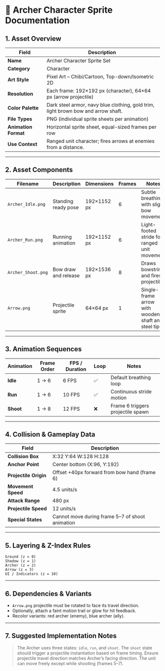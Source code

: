 # 🏹 Archer Character Sprite Documentation

## 1. Asset Overview
| Field | Description |
|-------|-------------|
| **Name** | Archer Character Sprite Set |
| **Category** | Character |
| **Art Style** | Pixel Art – Chibi/Cartoon, Top-down/Isometric 2D |
| **Resolution** | Each frame: 192×192 px (character), 64×64 px (arrow projectile) |
| **Color Palette** | Dark steel armor, navy blue clothing, gold trim, light brown bow and arrow shaft. |
| **File Types** | PNG (individual sprite sheets per animation) |
| **Animation Format** | Horizontal sprite sheet, equal-sized frames per row |
| **Use Context** | Ranged unit character; fires arrows at enemies from a distance. |

---

## 2. Asset Components
| Filename | Description | Dimensions | Frames | Notes |
|-----------|-------------|-------------|---------|--------|
| `Archer_Idle.png` | Standing ready pose | 192×1152 px | 6 | Subtle breathing with slight bow movement |
| `Archer_Run.png` | Running animation | 192×1152 px | 6 | Light-footed stride for ranged unit movement |
| `Archer_Shoot.png` | Bow draw and release | 192×1536 px | 8 | Draws bowstring and fires projectile |
| `Arrow.png` | Projectile sprite | 64×64 px | 1 | Single-frame arrow with wooden shaft and steel tip |

---

## 3. Animation Sequences
| Animation | Frame Order | FPS / Duration | Loop | Notes |
|------------|-------------|----------------|------|-------|
| **Idle** | 1 → 6 | 6 FPS | ✅ | Default breathing loop |
| **Run** | 1 → 6 | 10 FPS | ✅ | Continuous stride motion |
| **Shoot** | 1 → 8 | 12 FPS | ❌ | Frame 6 triggers projectile spawn |

---

## 4. Collision & Gameplay Data
| Field | Description |
|--------|-------------|
| **Collision Box** | X:32 Y:64 W:128 H:128 |
| **Anchor Point** | Center bottom (X:96, Y:192) |
| **Projectile Origin** | Offset +40px forward from bow hand (frame 6) |
| **Movement Speed** | 4.5 units/s |
| **Attack Range** | 480 px |
| **Projectile Speed** | 12 units/s |
| **Special States** | Cannot move during frame 5–7 of shoot animation |

---

## 5. Layering & Z-Index Rules
```
Ground (z = 0)
Shadow (z = 1)
Archer (z = 2)
Arrow (z = 3)
UI / Indicators (z = 10)
```

---

## 6. Dependencies & Variants
- `Arrow.png` projectile must be rotated to face its travel direction.
- Optionally, attach a faint motion trail or glow for hit feedback.
- Recolor variants: red archer (enemy), blue archer (ally).

---

## 7. Suggested Implementation Notes
> The Archer uses three states: `idle`, `run`, and `shoot`. The `shoot` state should trigger a projectile instantiation based on frame timing. Ensure projectile travel direction matches Archer’s facing direction. The unit can move freely except while shooting (frames 5–7).

